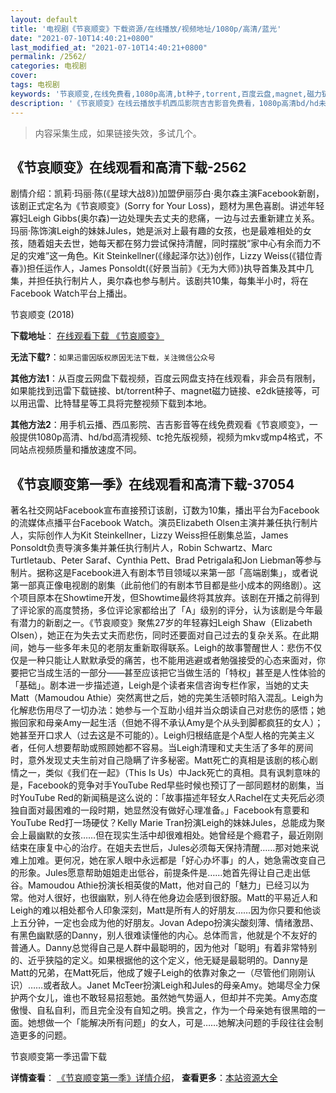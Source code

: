```yaml
---
layout: default
title: '电视剧《节哀顺变》下载资源/在线播放/视频地址/1080p/高清/蓝光'
date: "2021-07-10T14:40:21+0800"
last_modified_at: "2021-07-10T14:40:21+0800"
permalink: /2562/
categories: 电视剧
cover:
tags: 电视剧
keywords: '节哀顺变,在线免费看,1080p高清,bt种子,torrent,百度云盘,magnet,磁力链,迅雷下载资源'
description: '《节哀顺变》在线云播放手机西瓜影院吉吉影音免费看，1080p高清bd/hd未删减完整版和tc抢先枪版，mkv/mp4格式，附带bt/torrent种子、magnet/磁力链、百度云盘、网盘资源迅雷下载链接'
---
```


>内容采集生成，如果链接失效，多试几个。


## 《节哀顺变》在线观看和高清下载-2562

剧情介绍：凯莉·玛丽·陈(《星球大战8》)加盟伊丽莎白·奥尔森主演Facebook新剧，该剧正式定名为《节哀顺变》(Sorry for Your Loss)，题材为黑色喜剧。讲述年轻寡妇Leigh Gibbs(奥尔森)一边处理失去丈夫的悲痛，一边与过去重新建立关系。玛丽·陈饰演Leigh的妹妹Jules，她是派对上最有趣的女孩，也是最难相处的女孩，随着姐夫去世，她每天都在努力尝试保持清醒，同时摆脱“家中心有余而力不足的灾难”这一角色。Kit Steinkellner(《缘起泽尔达》)创作，Lizzy Weiss(《错位青春》)担任运作人，James Ponsoldt(《好景当前》《无为大师》)执导首集及其中几集，并担任执行制片人，奥尔森也参与制片。该剧共10集，每集半小时，将在Facebook Watch平台上播出。


节哀顺变 (2018)

**下载地址**： [在线观看下载 《节哀顺变》](https://www.btbtdy.me/btdy/dy13540.html) 


**无法下载?**：`如果迅雷因版权原因无法下载，关注微信公众号 `

**其他方法1**：从百度云网盘下载视频，百度云网盘支持在线观看，非会员有限制，如果能找到迅雷下载链接、bt/torrent种子、magnet磁力链接、e2dk链接等，可以用迅雷、比特彗星等工具将完整视频下载到本地。

**其他方法2**：用手机云播、西瓜影院、吉吉影音等在线免费观看《节哀顺变》，一般提供1080p高清、hd/bd高清视频、tc抢先版视频，视频为mkv或mp4格式，不同站点视频质量和播放速度不同。


## 《节哀顺变第一季》在线观看和高清下载-37054

著名社交网站Facebook宣布直接预订该剧，订数为10集，播出平台为Facebook的流媒体点播平台Facebook Watch。演员Elizabeth Olsen主演并兼任执行制片人，实际创作人为Kit Steinkellner，Lizzy Weiss担任剧集总监，James Ponsoldt负责导演多集并兼任执行制片人，Robin Schwartz、Marc Turtletaub、Peter Saraf、Cynthia Pett、Brad Petrigala和Jon Liebman等参与制片。据称这是Facebook进入有剧本节目领域以来第一部「高端剧集」，或者说第一部真正像电视剧的剧集（此前他们的有剧本节目都是些小成本的网络剧）。这个项目原本在Showtime开发，但Showtime最终将其放弃。该剧在开播之前得到了评论家的高度赞扬，多位评论家都给出了「A」级别的评分，认为该剧是今年最有潜力的新剧之一。《节哀顺变》聚焦27岁的年轻寡妇Leigh Shaw（Elizabeth Olsen），她正在为失去丈夫而悲伤，同时还要面对自己过去的复杂关系。在此期间，她与一些多年未见的老朋友重新取得联系。Leigh的故事警醒世人：悲伤不仅仅是一种只能让人默默承受的痛苦，也不能用逃避或者勉强接受的心态来面对，你要把它当成生活的一部分——甚至应该把它当做生活的「特权」甚至是人性体验的「基础」。剧本进一步描述道，Leigh是个读者来信咨询专栏作家，当她的丈夫Matt（Mamoudou Athie）突然离世之后，她的完美生活顿时陷入混乱。Leigh为化解悲伤用尽了一切办法：她参与一个互助小组并当众朗读自己对悲伤的感悟；她搬回家和母亲Amy一起生活（但她不得不承认Amy是个从头到脚都疯狂的女人）；她甚至开口求人（过去这是不可能的）。Leigh归根结底是个A型人格的完美主义者，任何人想要帮助或照顾她都不容易。当Leigh清理和丈夫生活了多年的房间时，意外发现丈夫生前对自己隐瞒了许多秘密。Matt死亡的真相是该剧的核心剧情之一，类似《我们在一起》（This Is Us）中Jack死亡的真相。具有讽刺意味的是，Facebook的竞争对手YouTube Red早些时候也预订了一部同题材的剧集，当时YouTube Red的新闻稿是这么说的：「故事描述年轻女人Rachel在丈夫死后必须独自面对最困难的一段时期，她显然没有做好心理准备。」Facebook有意要和YouTube Red打一场硬仗？Kelly Marie Tran扮演Leigh的妹妹Jules，总能成为聚会上最幽默的女孩……但在现实生活中却很难相处。她曾经是个瘾君子，最近刚刚结束在康复中心的治疗。在姐夫去世后，Jules必须每天保持清醒……那对她来说难上加难。更何况，她在家人眼中永远都是「好心办坏事」的人，她急需改变自己的形象。Jules愿意帮助姐姐走出低谷，前提条件是……她首先得让自己走出低谷。Mamoudou Athie扮演长相英俊的Matt，他对自己的「魅力」已经习以为常。他对人很好，也很幽默，别人待在他身边会感到很舒服。Matt的平易近人和Leigh的难以相处都令人印象深刻，Matt是所有人的好朋友……因为你只要和他谈上五分钟，一定也会成为他的好朋友。Jovan Adepo扮演尖酸刻薄、情绪激昂、有黑色幽默感的Danny，别人很难读懂他的内心。总体而言，他就是个不友好的普通人。Danny总觉得自己是人群中最聪明的，因为他对「聪明」有着非常特别的、近乎狭隘的定义。如果根据他的这个定义，他无疑是最聪明的。Danny是Matt的兄弟，在Matt死后，他成了嫂子Leigh的依靠对象之一（尽管他们刚刚认识）……或者敌人。Janet McTeer扮演Leigh和Jules的母亲Amy。她竭尽全力保护两个女儿，谁也不敢轻易招惹她。虽然她气势逼人，但却并不完美。Amy态度傲慢、自私自利，而且完全没有自知之明。换言之，作为一个母亲她有很黑暗的一面。她想做一个「能解决所有问题」的女人，可是……她解决问题的手段往往会制造更多的问题。


节哀顺变第一季迅雷下载

**详情查看**： [《节哀顺变第一季》详情介绍](/movie/37054/)， **查看更多**：[本站资源大全](/movie/t/all/)

